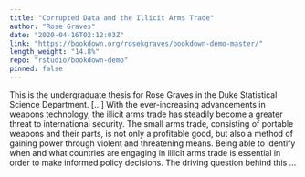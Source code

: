 ```yaml
---
title: "Corrupted Data and the Illicit Arms Trade"
author: "Rose Graves"
date: "2020-04-16T02:12:03Z"
link: "https://bookdown.org/rosekgraves/bookdown-demo-master/"
length_weight: "14.8%"
repo: "rstudio/bookdown-demo"
pinned: false
---
```


This is the undergraduate thesis for Rose Graves in the Duke Statistical Science Department. [...] With the ever-increasing advancements in weapons technology, the illicit arms trade has steadily become a greater threat to international security. The small arms trade, consisting of portable weapons and their parts, is not only a profitable good, but also a method of gaining power through violent and threatening means. Being able to identify when and what countries are engaging in illicit arms trade is essential in order to make informed policy decisions. The driving question behind this ...
